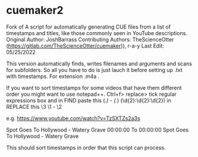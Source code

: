 # cuemaker2
Fork of 
A script for automatically generating CUE files from a list of timestamps and titles, like
those commonly seen in YouTube descriptions.
Original Author: JoshBarrass
Contributing Authors: TheScienceOtter (https://gitlab.com/TheScienceOtter/cuemaker)), r-a-y
Last Edit: 05/25/2022

This version automatically finds, writes filenames and arguments and scans for subfolders. So all you have to do is just lauch it before setting up .txt with timestamps.
For extension .m4a .

If you want to sort timestamps for some videos that have them different order you might want to use notepad++.
Ctrl+f> replace> tick regular expressions box and in FIND paste this (.*) - (.*) (\d{2}:\d{2}:\d{2}) in REPLACE this \3 \1 - \2

e.g. https://www.youtube.com/watch?v=TzSXTZs2a3s

Spot Goes To Hollywood - Watery Grave 00:00:00
To
00:00:00 Spot Goes To Hollywood - Watery Grave

This should sort timestamps in order that this script can process.
